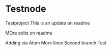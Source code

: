 # Testnode
Testproject
This is an update on readme

MOre edits on readme

Adding via Atom
More lines
Second branch
Test

